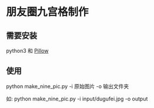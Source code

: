 # 朋友圈九宫格制作

## 需要安装

python3 和 [Pillow](https://pillow.readthedocs.io/en/latest/)

## 使用

python make_nine_pic.py -i 原始图片 -o 输出文件夹

如: python make_nine_pic.py -i input/dugufei.jpg -o output
